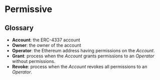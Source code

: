 # Permissive

## Glossary

- **Account**: the ERC-4337 account
- **Owner**: the owner of the account
- **Operator**: the Ethereum address having permissions on the _Account_.
- **Grant**: process when the _Account_ grants permissions to an _Operator_ without permissions.
- **Revoke**: process when the _Account_ revokes all permissions to an _Operator_.
